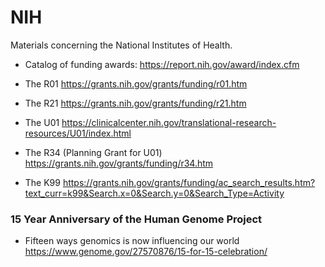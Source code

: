 # NIH
Materials concerning the National Institutes of Health.

* Catalog of funding awards: https://report.nih.gov/award/index.cfm

* The R01 https://grants.nih.gov/grants/funding/r01.htm
* The R21 https://grants.nih.gov/grants/funding/r21.htm
* The U01 https://clinicalcenter.nih.gov/translational-research-resources/U01/index.html
* The R34 (Planning Grant for U01) https://grants.nih.gov/grants/funding/r34.htm
* The K99 https://grants.nih.gov/grants/funding/ac_search_results.htm?text_curr=k99&Search.x=0&Search.y=0&Search_Type=Activity

### 15 Year Anniversary of the Human Genome Project
* Fifteen ways genomics is now influencing our world https://www.genome.gov/27570876/15-for-15-celebration/
